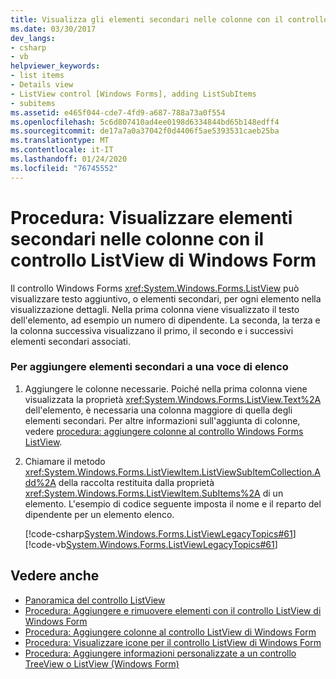 ```yaml
---
title: Visualizza gli elementi secondari nelle colonne con il controllo ListView
ms.date: 03/30/2017
dev_langs:
- csharp
- vb
helpviewer_keywords:
- list items
- Details view
- ListView control [Windows Forms], adding ListSubItems
- subitems
ms.assetid: e465f044-cde7-4fd9-a687-788a73a0f554
ms.openlocfilehash: 5c6d807410ad4ee0198d6334844bd65b148edff4
ms.sourcegitcommit: de17a7a0a37042f0d4406f5ae5393531caeb25ba
ms.translationtype: MT
ms.contentlocale: it-IT
ms.lasthandoff: 01/24/2020
ms.locfileid: "76745552"
---
```

# <a name="how-to-display-subitems-in-columns-with-the-windows-forms-listview-control"></a>Procedura: Visualizzare elementi secondari nelle colonne con il controllo ListView di Windows Form
Il controllo Windows Forms <xref:System.Windows.Forms.ListView> può visualizzare testo aggiuntivo, o elementi secondari, per ogni elemento nella visualizzazione dettagli. Nella prima colonna viene visualizzato il testo dell'elemento, ad esempio un numero di dipendente. La seconda, la terza e la colonna successiva visualizzano il primo, il secondo e i successivi elementi secondari associati.  
  
### <a name="to-add-subitems-to-a-list-item"></a>Per aggiungere elementi secondari a una voce di elenco  
  
1. Aggiungere le colonne necessarie. Poiché nella prima colonna viene visualizzata la proprietà <xref:System.Windows.Forms.ListView.Text%2A> dell'elemento, è necessaria una colonna maggiore di quella degli elementi secondari. Per altre informazioni sull'aggiunta di colonne, vedere [procedura: aggiungere colonne al controllo Windows Forms ListView](how-to-add-columns-to-the-windows-forms-listview-control.md).  
  
2. Chiamare il metodo <xref:System.Windows.Forms.ListViewItem.ListViewSubItemCollection.Add%2A> della raccolta restituita dalla proprietà <xref:System.Windows.Forms.ListViewItem.SubItems%2A> di un elemento. L'esempio di codice seguente imposta il nome e il reparto del dipendente per un elemento elenco.  
  
     [!code-csharp[System.Windows.Forms.ListViewLegacyTopics#61](~/samples/snippets/csharp/VS_Snippets_Winforms/System.Windows.Forms.ListViewLegacyTopics/CS/Class1.cs#61)]
     [!code-vb[System.Windows.Forms.ListViewLegacyTopics#61](~/samples/snippets/visualbasic/VS_Snippets_Winforms/System.Windows.Forms.ListViewLegacyTopics/VB/Class1.vb#61)]  
  
## <a name="see-also"></a>Vedere anche

- [Panoramica del controllo ListView](listview-control-overview-windows-forms.md)
- [Procedura: Aggiungere e rimuovere elementi con il controllo ListView di Windows Form](how-to-add-and-remove-items-with-the-windows-forms-listview-control.md)
- [Procedura: Aggiungere colonne al controllo ListView di Windows Form](how-to-add-columns-to-the-windows-forms-listview-control.md)
- [Procedura: Visualizzare icone per il controllo ListView di Windows Form](how-to-display-icons-for-the-windows-forms-listview-control.md)
- [Procedura: Aggiungere informazioni personalizzate a un controllo TreeView o ListView (Windows Form)](add-custom-information-to-a-treeview-or-listview-control-wf.md)
